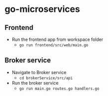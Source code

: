 # go-microservices

## Frontend

- Run the frontend app from workspace folder
  - `go run frontend/src/web/main.go`

## Broker service

- Navigate to Broker service
  - `cd brokerService/src/api`
- Run the broker service
  - `go run main.go routes.go handlers.go`
